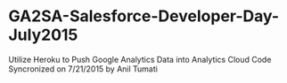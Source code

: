 # GA2SA-Salesforce-Developer-Day-July2015
Utilize Heroku to Push Google Analytics Data into Analytics Cloud
Code Syncronized on 7/21/2015 by Anil Tumati